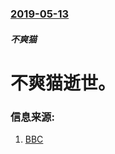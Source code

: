 ### [2019-05-13](/news/2019/05/13/index.md)

##### 不爽猫
# 不爽猫逝世。 




### 信息来源:

1. [BBC](https://www.bbc.com/news/world-us-canada-48308638)
